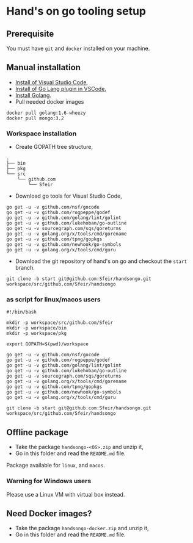 # Hand's on go tooling setup

## Prerequisite

You must have `git` and `docker` installed on your machine.

## Manual installation

* [Install of Visual Studio Code](https://code.visualstudio.com/),
* [Install of Go Lang plugin in VSCode](https://marketplace.visualstudio.com/items?itemName=lukehoban.Go),
* [Install Golang](https://golang.org/doc/install).
* Pull needed docker images

```
docker pull golang:1.6-wheezy
docker pull mongo:3.2
```

### Workspace installation

* Create GOPATH tree structure,

```
.
├── bin
├── pkg
└── src
    └── github.com
        └── Sfeir
```

* Download go tools for Visual Studio Code,

```
go get -u -v github.com/nsf/gocode
go get -u -v github.com/rogpeppe/godef
go get -u -v github.com/golang/lint/golint
go get -u -v github.com/lukehoban/go-outline
go get -u -v sourcegraph.com/sqs/goreturns
go get -u -v golang.org/x/tools/cmd/gorename
go get -u -v github.com/tpng/gopkgs
go get -u -v github.com/newhook/go-symbols
go get -u -v golang.org/x/tools/cmd/guru
```

* Download the git repository of hand's on go and checkout the `start` branch.

```
git clone -b start git@github.com:Sfeir/handsongo.git workspace/src/github.com/Sfeir/handsongo
```

### as script for linux/macos users

```
#!/bin/bash

mkdir -p workspace/src/github.com/Sfeir
mkdir -p workspace/bin
mkdir -p workspace/pkg

export GOPATH=$(pwd)/workspace

go get -u -v github.com/nsf/gocode
go get -u -v github.com/rogpeppe/godef
go get -u -v github.com/golang/lint/golint
go get -u -v github.com/lukehoban/go-outline
go get -u -v sourcegraph.com/sqs/goreturns
go get -u -v golang.org/x/tools/cmd/gorename
go get -u -v github.com/tpng/gopkgs
go get -u -v github.com/newhook/go-symbols
go get -u -v golang.org/x/tools/cmd/guru

git clone -b start git@github.com:Sfeir/handsongo.git workspace/src/github.com/Sfeir/handsongo
```

## Offline package

* Take the package `handsongo-<OS>.zip` and unzip it,
* Go in this folder and read the `README.md` file.

Package available for `linux`, and `macos`.

### Warning for Windows users

Please use a Linux VM with virtual box instead.

## Need Docker images?

* Take the package `handsongo-docker.zip` and unzip it,
* Go in this folder and read the `README.md` file.
